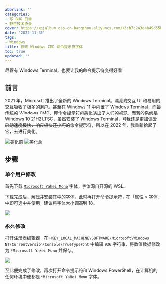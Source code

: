 ```yaml
---
abbrlink: ''
categories:
- 写 BUG 日常
- 野生技术协会
cover: https://xgjalbum.oss-cn-hangzhou.aliyuncs.com/43cb7c243eab49d55b481gb8/7151D6CD-A84C-11ED-B700-C03EBA168291.jpg?x-oss-process=image/resize,w_900/format,webp
date: '2022-11-30'
tags:
- Windows
title: 修改 Windows CMD 命令提示符字体
toc: true
updated: ''
---
```

尽管有 Windows Terminal，也要让我的命令提示符变得好看！

<!--more-->

## 前言

2021 年，Microsoft 推出了全新的 Windows Terminal。漂亮的交互 UI 和易用的交互吸收了极多的用户。甚至在 Windows 11 中内置了 Windows Terminal，而最传统的 Windows CMD，即命令提示符的美化淡出了人们的视野。而我的系统是 Windows 10 21H2 LTSC，虽然安装了 Windows Terminal，可我还是更加偏爱~~启动速度极快，响应极快还小巧的~~命令提示符，所以在 2022 年，我重新拾起了它，去进行美化。

![美化前](https://xgjalbum.oss-cn-hangzhou.aliyuncs.com/43cb7c243eab49d55b481gb8/7029350D-A84C-11ED-8902-C03EBA168291.jpg)
![美化后](https://xgjalbum.oss-cn-hangzhou.aliyuncs.com/43cb7c243eab49d55b481gb8/705A0750-A84C-11ED-8F5C-C03EBA168291.jpg)

## 步骤

### 单个用户修改

首先下载 [`Microsoft Yahei Mono`](https://github.com/Microsoft/BashOnWindows/files/1362006/Microsoft.YaHei.Mono.zip) 字体，字体源自开源的 WSL。

下载完成后，解压并安装其中的字体。此时再打开命令提示符，在「属性 > 字体」中即可选中并使用，建议将字体大小调高到 18。

![](https://imgsrc.baidu.com/super/pic/item/4bed2e738bd4b31cd693dd78c2d6277f9f2ff842.jpg)

### 永久修改

打开注册表编辑器，在 `HKEY_LOCAL_MACHINE\SOFTWARE\Microsoft\Windows NT\CurrentVersion\Console\TrueTypeFont` 中编辑 `936` 字符串，将数值数据修改为 `*Microsoft YaHei Mono` 并保存。

![](https://imgsrc.baidu.com/super/pic/item/5fdf8db1cb134954d6b0a1a7134e9258d0094a43.jpg)

至此便完成了修改。再次打开命令提示符和 Windows PowerShell，在计算机的任何环境中便都是 `*Microsoft YaHei Mono` 字体。
